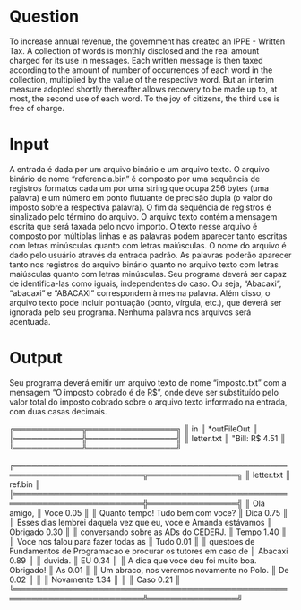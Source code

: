 # Question

To increase annual revenue, the government has created an IPPE - Written Tax.
A collection of words is monthly disclosed and the real amount charged for its use in
messages. Each written message is then taxed according to the amount of
number of occurrences of each word in the collection, multiplied by the value of the respective
word. But an interim measure adopted shortly thereafter allows recovery to be
made up to, at most, the second use of each word. To the joy of citizens, the third
use is free of charge.

# Input

A entrada é dada por um arquivo binário e um arquivo texto.
O arquivo binário de nome “referencia.bin” é composto por uma sequência de registros formatos
cada um por uma string que ocupa 256 bytes (uma palavra) e um número em ponto flutuante de
precisão dupla (o valor do imposto sobre a respectiva palavra). O fim da sequência de registros
é sinalizado pelo término do arquivo.
O arquivo texto contém a mensagem escrita que será taxada pelo novo importo. O texto nesse
arquivo é composto por múltiplas linhas e as palavras podem aparecer tanto escritas com letras
minúsculas quanto com letras maiúsculas. O nome do arquivo é dado pelo usuário através da
entrada padrão.
As palavras poderão aparecer tanto nos registros do arquivo binário quanto no arquivo texto
com letras maiúsculas quanto com letras minúsculas. Seu programa deverá ser capaz de
identifica-las como iguais, independentes do caso. Ou seja, “Abacaxi”, “abacaxi” e “ABACAXI”
correspondem à mesma palavra. Além disso, o arquivo texto pode incluir pontuação (ponto,
vírgula, etc.), que deverá ser ignorada pelo seu programa. Nenhuma palavra nos arquivos será
acentuada.

# Output

Seu programa deverá emitir um arquivo texto de nome “imposto.txt” com a mensagem
“O imposto cobrado é de R$<VALOR>”, onde <VALOR> deve ser substituído pelo valor total do
imposto cobrado sobre o arquivo texto informado na entrada, com duas casas decimais.

╔════════════╦════════════════╗
║    in      ║   *outFileOut  ║
╠════════════╬════════════════╣
║ letter.txt ║ "Bill: R$ 4.51 ║
╚════════════╩════════════════╝

╔═════════════════════════════════════════════════════════════════════════╦════════════════╗
║ letter.txt                                                              ║   ref.bin      ║
╠═════════════════════════════════════════════════════════════════════════╬════════════════╣
║ Ola amigo,                                                              ║ Voce 0.05      ║
║ Quanto tempo! Tudo bem com voce?                                        ║ Dica 0.75      ║
║ Esses dias lembrei daquela vez que eu, voce e Amanda estávamos          ║ Obrigado 0.30  ║
║ conversando sobre as ADs do CEDERJ.                                     ║ Tempo 1.40     ║
║ Voce nos falou para fazer todas as                                      ║ Tudo 0.01      ║
║ questoes de Fundamentos de Programacao e procurar os tutores em caso de ║ Abacaxi 0.89   ║
║ duvida.                                                                 ║ EU 0.34        ║
║ A dica que voce deu foi muito boa. Obrigado!                            ║ As 0.01        ║
║ Um abraco, nos veremos novamente no Polo.                               ║ De 0.02        ║
║                                                                         ║ Novamente 1.34 ║
║                                                                         ║ Caso 0.21      ║ ╚═════════════════════════════════════════════════════════════════════════╩════════════════╝
